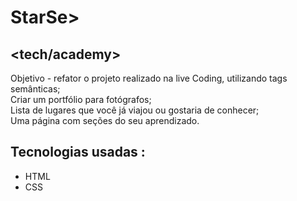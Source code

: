 # StarSe>
## <tech/academy>

Objetivo - refator o projeto realizado na live Coding, utilizando tags semânticas; <br>
Criar um portfólio para fotógrafos; <br>
Lista de lugares que você já viajou ou gostaria de conhecer; <br>
Uma página com seções do seu aprendizado.

## Tecnologias usadas :
<ul>
<li>HTML</li>
<li>CSS</li>
</ul>